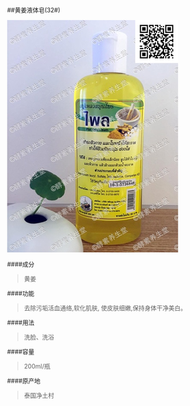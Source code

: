 ##黄姜液体皂(32#)

![黄姜液体皂](images/032_mark.jpg)

####成分
>黄姜

####功能
>去除污垢活血通络,软化肌肤, 使皮肤细嫩,保持身体干净美白。

####用法
>洗脸、洗浴

####容量
>200ml/瓶

####原产地
>泰国净土村 